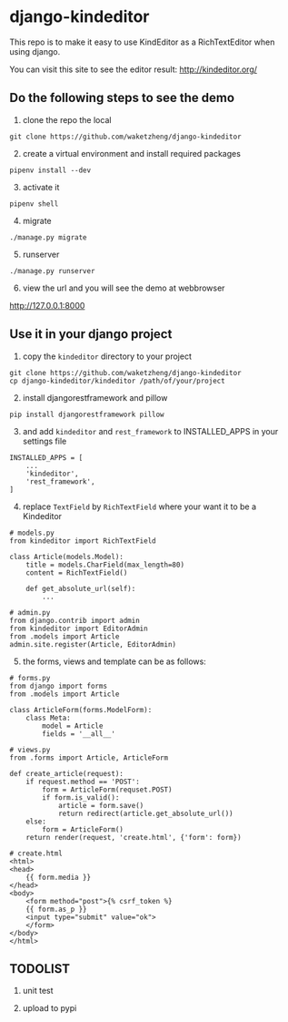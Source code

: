 # django-kindeditor

This repo is to make it easy to use KindEditor as a RichTextEditor when using django.

You can visit this site to see the editor result: 
http://kindeditor.org/

## Do the following steps to see the demo

1. clone the repo the local

```
git clone https://github.com/waketzheng/django-kindeditor
```

2. create a virtual environment and install required packages

```
pipenv install --dev
```

3. activate it

```
pipenv shell
```

4. migrate

```
./manage.py migrate
```

5. runserver

```
./manage.py runserver
```

6. view the url and you will see the demo at webbrowser

http://127.0.0.1:8000


## Use it in your django project

1. copy the `kindeditor` directory to your project

```
git clone https://github.com/waketzheng/django-kindeditor
cp django-kindeditor/kindeditor /path/of/your/project
```

2. install djangorestframework and pillow

```
pip install djangorestframework pillow
```

3. and add `kindeditor` and `rest_framework` to INSTALLED_APPS in your settings file

```
INSTALLED_APPS = [
    ...
    'kindeditor',
    'rest_framework',
]
```

4. replace `TextField` by `RichTextField` where your want it to be a Kindeditor

```
# models.py
from kindeditor import RichTextField

class Article(models.Model):
    title = models.CharField(max_length=80)
    content = RichTextField()

    def get_absolute_url(self):
        ...

# admin.py
from django.contrib import admin
from kindeditor import EditorAdmin
from .models import Article
admin.site.register(Article, EditorAdmin)
```

5. the forms, views and template can be as follows:

```
# forms.py
from django import forms
from .models import Article

class ArticleForm(forms.ModelForm):
    class Meta:
        model = Article
        fields = '__all__'

# views.py
from .forms import Article, ArticleForm

def create_article(request):
    if request.method == 'POST':
        form = ArticleForm(requset.POST)
        if form.is_valid():
            article = form.save()
            return redirect(article.get_absolute_url())
    else:
        form = ArticleForm()
    return render(request, 'create.html', {'form': form})

# create.html
<html>
<head>
    {{ form.media }}
</head>
<body>
    <form method="post">{% csrf_token %}
    {{ form.as_p }}
    <input type="submit" value="ok">
    </form>
</body>
</html>
```


## TODOLIST

1. unit test

2. upload to pypi
